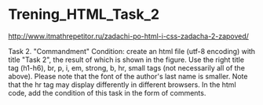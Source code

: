 # Trening_HTML_Task_2
http://www.itmathrepetitor.ru/zadachi-po-html-i-css-zadacha-2-zapoved/

Task 2. "Commandment"
Condition: create an html file (utf-8 encoding) with title "Task 2",
the result of which is shown in the figure. Use the right title tag
(h1-h6), br, p, i, em, strong, b, hr, small tags (not necessarily all of the above).
Please note that the font of the author's last name is smaller.
Note that the hr tag may display differently in different browsers.
In the html code, add the condition of this task in the form of comments.
